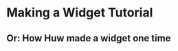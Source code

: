 Making a Widget Tutorial
========================

Or: How Huw made a widget one time
----------------------------------

